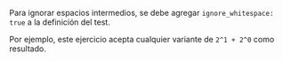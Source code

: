 Para ignorar espacios intermedios, se debe agregar `ignore_whitespace: true` a la definición del test.

Por ejemplo, este ejercicio acepta cualquier variante de `2^1 + 2^0` como resultado.